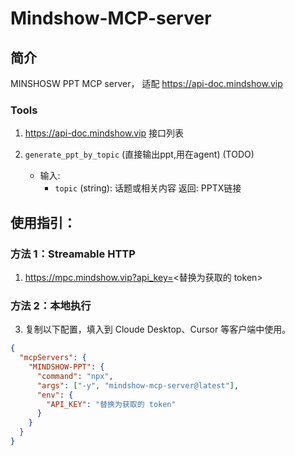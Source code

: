 # Mindshow-MCP-server

## 简介
MINSHOSW PPT MCP server， 适配 https://api-doc.mindshow.vip

### Tools

1.  https://api-doc.mindshow.vip 接口列表

2. `generate_ppt_by_topic` (直接输出ppt,用在agent)  (TODO)
   - 输入:
     - `topic` (string): 话题或相关内容
    返回: PPTX链接

## 使用指引：

### 方法 1：Streamable HTTP
1.    https://mpc.mindshow.vip?api_key=<替换为获取的 token>

### 方法 2：本地执行

3. 复制以下配置，填入到 Cloude Desktop、Cursor 等客户端中使用。
```json
{
  "mcpServers": {
    "MINDSHOW-PPT": {
      "command": "npx",
      "args": ["-y", "mindshow-mcp-server@latest"],
      "env": {
        "API_KEY": "替换为获取的 token"
      }
    }
  }
}
```
